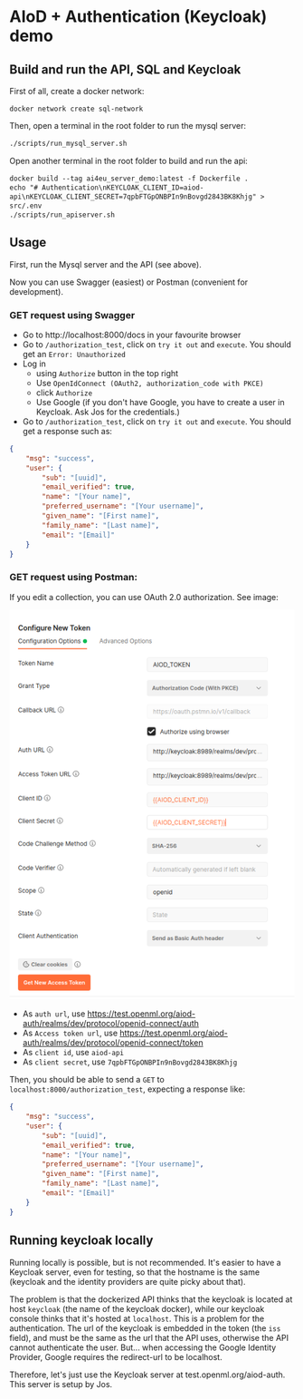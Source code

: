 # AIoD + Authentication (Keycloak) demo

## Build and run the API, SQL and Keycloak

First of all, create a docker network:

```
docker network create sql-network
```

Then, open a terminal in the root folder to run the mysql server:

```bash
./scripts/run_mysql_server.sh
```

Open another terminal in the root folder to build and run the api:
```
docker build --tag ai4eu_server_demo:latest -f Dockerfile .
echo "# Authentication\nKEYCLOAK_CLIENT_ID=aiod-api\nKEYCLOAK_CLIENT_SECRET=7qpbFTGpONBPIn9nBovgd2843BK8Khjg" > src/.env
./scripts/run_apiserver.sh
```


## Usage
First, run the Mysql server and the API (see above).

Now you can use Swagger (easiest) or Postman (convenient for development).


### GET request using Swagger
- Go to http://localhost:8000/docs in your favourite browser
- Go to `/authorization_test`, click on `try it out` and `execute`. You should get an `Error: Unauthorized`
- Log in 
    - using `Authorize` button in the top right
    - Use `OpenIdConnect (OAuth2, authorization_code with PKCE)`
    - click `Authorize`
    - Use Google (if you don't have Google, you have to create a user in Keycloak. Ask Jos for the credentials.)
- Go to `/authorization_test`, click on `try it out` and `execute`. You should get a response such as:

```json
{
    "msg": "success",
    "user": {
        "sub": "[uuid]",
        "email_verified": true,
        "name": "[Your name]",
        "preferred_username": "[Your username]",
        "given_name": "[First name]",
        "family_name": "[Last name]",
        "email": "[Email]"
    }
}
```



### GET request using Postman:
If you edit a collection, you can use OAuth 2.0 authorization. See image:

![Postman Authentication](postman_authentication.png)

- As `auth url`, use https://test.openml.org/aiod-auth/realms/dev/protocol/openid-connect/auth
- As `Access token url`, use https://test.openml.org/aiod-auth/realms/dev/protocol/openid-connect/token
- As `client id`, use `aiod-api`
- As `client secret`, use `7qpbFTGpONBPIn9nBovgd2843BK8Khjg`

Then, you should be able to send a `GET` to `localhost:8000/authorization_test`, expecting a 
response like:

```json
{
    "msg": "success",
    "user": {
        "sub": "[uuid]",
        "email_verified": true,
        "name": "[Your name]",
        "preferred_username": "[Your username]",
        "given_name": "[First name]",
        "family_name": "[Last name]",
        "email": "[Email]"
    }
}
```

## Running keycloak locally

Running locally is possible, but is not recommended. It's easier to have a Keycloak server, even for testing, so that the hostname is the same (keycloak and the identity providers are quite picky about that).


The problem is that the dockerized API thinks that the keycloak is located at host 
`keycloak` (the name of the keycloak docker), while our keycloak console thinks that it's hosted at `localhost`. This is a problem for the authentication. The url of the keycloak is embedded in the token (the `iss` field), and must be the same as the url that the API uses, otherwise the API cannot authenticate the user. But... when accessing the Google Identity Provider, Google requires the redirect-url to be localhost.

Therefore, let's just use the Keycloak server at test.openml.org/aiod-auth. This server is setup by Jos.

